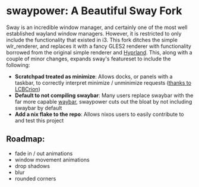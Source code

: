 # swaypower: A Beautiful Sway Fork

Sway is an incredible window manager, and certainly one of the most well established wayland window managers. However, it is restricted to only include the functionality that existed in i3. This fork ditches the simple wlr_renderer, and replaces it with a fancy GLES2 renderer with functionality borrowed from the original simple renderer and [Hyprland](https://github.com/vaxerski/Hyprland). This, along with a couple of minor changes, expands sway's featureset to include the following:

+ **Scratchpad treated as minimize**: Allows docks, or panels with a taskbar, to correctly interpret minimize / unminimize requests ([thanks to LCBCrion](https://github.com/swaywm/sway/issues/6457))
+ **Default to not compiling swaybar**: Many users replace swaybar with the far more capable [waybar](https://github.com/Alexays/Waybar), swaypower cuts out the bloat by not including swaybar by default
+ **Add a nix flake to the repo**: Allows nixos users to easily contribute to and test this project

## Roadmap:
+ fade in / out animations
+ window movement animations
+ drop shadows
+ blur
+ rounded corners
